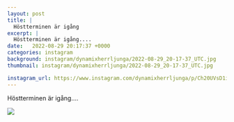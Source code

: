 ```yaml
---
layout: post
title: |
  Höstterminen är igång
excerpt: |
  Höstterminen är igång....
date:   2022-08-29 20:17:37 +0000
categories: instagram
background: instagram/dynamixherrljunga/2022-08-29_20-17-37_UTC.jpg
thumbnail: instagram/dynamixherrljunga/2022-08-29_20-17-37_UTC.jpg

instagram_url: https://www.instagram.com/dynamixherrljunga/p/Ch20UVsD1iL
---
```

Höstterminen är igång....



<img src='{{ site.baseurl }}/instagram/dynamixherrljunga/2022-08-29_20-17-37_UTC.jpg' class='img-fluid' />

